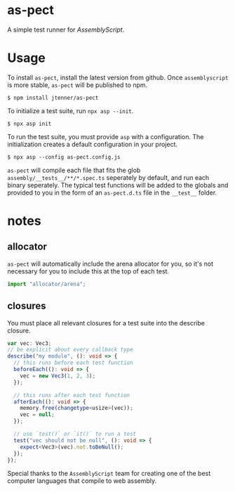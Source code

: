 # as-pect

A simple test runner for *AssemblyScript*.

# Usage

To install `as-pect`, install the latest version from github. Once `assemblyscript` is more stable,
`as-pect` will be published to npm.

```
$ npm install jtenner/as-pect
```

To initialize a test suite, run `npx asp --init`.

```
$ npx asp init
```

To run the test suite, you must provide `asp` with a configuration. The initialization creates a
default configuration in your project.

```
$ npx asp --config as-pect.config.js
```

`as-pect` will compile each file that fits the glob `assembly/__tests__/**/*.spec.ts` seperately by
default, and run each binary seperately. The typical test functions will be added to the globals
and provided to you in the form of an `as-pect.d.ts` file in the `__test__` folder.

# notes

## allocator

`as-pect` will automatically include the arena allocator for you, so it's not necessary for you to
include this at the top of each test.

```ts
import "allocator/arena";
```

## closures

You must place all relevant closures for a test suite into the describe closure.

```ts
var vec: Vec3;
// be explicit about every callback type
describe("my module", (): void => {
  // this runs before each test function
  beforeEach((): void => {
    vec = new Vec3(1, 2, 3);
  });

  // this runs after each test function
  afterEach((): void => {
    memory.free(changetype<usize>(vec));
    vec = null;
  });

  // use `test()` or `it()` to run a test
  test("vec should not be null", (): void => {
    expect<Vec3>(vec).not.toBeNull();
  });
});
```

Special thanks to the `AssemblyScript` team for creating one of the best computer languages that
compile to web assembly.
